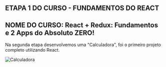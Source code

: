 ## ETAPA 1 DO CURSO - FUNDAMENTOS DO REACT

## NOME DO CURSO: React + Redux: Fundamentos e 2 Apps do Absoluto ZERO!


Na segunda etapa desenvolvemos uma "Calculadora", foi o primeiro projeto completo utilizando React.
  
![Calculadora](https://user-images.githubusercontent.com/72532360/141215644-66a88d53-3011-49fa-be4b-c2730870cb21.JPG)
